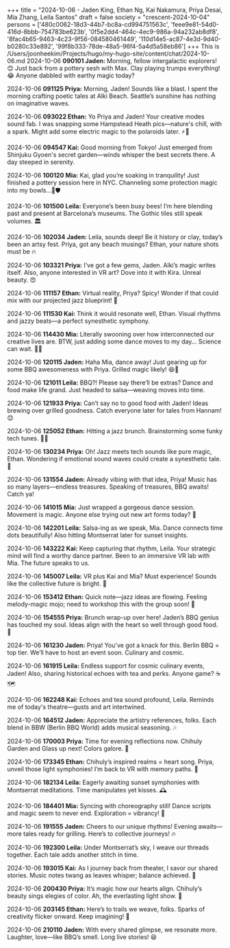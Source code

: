 +++
title = "2024-10-06 - Jaden King, Ethan Ng, Kai Nakamura, Priya Desai, Mia Zhang, Leila Santos"
draft = false
society = "crescent-2024-10-04"
persons = ['480c0062-18d3-44b7-bc8a-cd994751563c', 'feee9e81-54d0-416d-8bbb-754783be623b', '0f5e2dd4-464c-4ec9-986a-94a232ab8df8', '8fac4b65-9463-4c23-9f56-084580461449', '110d14e5-ac87-4e3d-9d40-b0280c33e892', '99f8b333-78de-48a5-96f4-5a4d5a58eb86']
+++
This is /Users/joonheekim/Projects/hugo/my-hugo-site/content/chat/2024-10-06.md
2024-10-06 **090101 Jaden:** Morning, fellow intergalactic explorers! 😊 Just back from a pottery sesh with Max. Clay playing trumps everything! 😂 Anyone dabbled with earthy magic today?

2024-10-06 **091125 Priya:** Morning, Jaden! Sounds like a blast. I spent the morning crafting poetic tales at Alki Beach. Seattle’s sunshine has nothing on imaginative waves.

2024-10-06 **093022 Ethan:** Yo Priya and Jaden! Your creative modes sound fab. I was snapping some Hampstead Heath pics—nature's chill, with a spark. Might add some electric magic to the polaroids later. ⚡📸

2024-10-06 **094547 Kai:** Good morning from Tokyo! Just emerged from Shinjuku Gyoen's secret garden—winds whisper the best secrets there. A day steeped in serenity.

2024-10-06 **100120 Mia:** Kai, glad you’re soaking in tranquility! Just finished a pottery session here in NYC. Channeling some protection magic into my bowls...💪🛡️

2024-10-06 **101500 Leila:** Everyone’s been busy bees! I’m here blending past and present at Barcelona’s museums. The Gothic tiles still speak volumes. 🏛️

2024-10-06 **102034 Jaden:** Leila, sounds deep! Be it history or clay, today’s been an artsy fest. Priya, got any beach musings? Ethan, your nature shots must be 🔥

2024-10-06 **103321 Priya:** I’ve got a few gems, Jaden. Alki’s magic writes itself. Also, anyone interested in VR art? Dove into it with Kira. Unreal beauty. 😍

2024-10-06 **111157 Ethan:** Virtual reality, Priya? Spicy! Wonder if that could mix with our projected jazz blueprint! 🥁

2024-10-06 **111530 Kai:** Think it would resonate well, Ethan. Visual rhythms and jazzy beats—a perfect synesthetic symphony.

2024-10-06 **114430 Mia:** Literally swooning over how interconnected our creative lives are. BTW, just adding some dance moves to my day... Science can wait. 👯‍♀️

2024-10-06 **120115 Jaden:** Haha Mia, dance away! Just gearing up for some BBQ awesomeness with Priya. Grilled magic likely! 😆🍢

2024-10-06 **121011 Leila:** BBQ?! Please say there’ll be extras? Dance and food make life grand. Just headed to salsa—weaving moves into time.

2024-10-06 **121933 Priya:** Can’t say no to good food with Jaden! Ideas brewing over grilled goodness. Catch everyone later for tales from Hannam! 😊

2024-10-06 **125052 Ethan:** Hitting a jazz brunch. Brainstorming some funky tech tunes. 🤖🎷

2024-10-06 **130234 Priya:** Oh! Jazz meets tech sounds like pure magic, Ethan. Wondering if emotional sound waves could create a synesthetic tale. 💖

2024-10-06 **131554 Jaden:** Already vibing with that idea, Priya! Music has so many layers—endless treasures. Speaking of treasures, BBQ awaits! Catch ya!

2024-10-06 **141015 Mia:** Just wrapped a gorgeous dance session. Movement is magic. Anyone else trying out new art forms today? 🌟

2024-10-06 **142201 Leila:** Salsa-ing as we speak, Mia. Dance connects time dots beautifully! Also hitting Montserrat later for sunset insights.

2024-10-06 **143222 Kai:** Keep capturing that rhythm, Leila. Your strategic mind will find a worthy dance partner. Been to an immersive VR lab with Mia. The future speaks to us.

2024-10-06 **145007 Leila:** VR plus Kai and Mia? Must experience! Sounds like the collective future is bright. 🌈

2024-10-06 **153412 Ethan:** Quick note—jazz ideas are flowing. Feeling melody-magic mojo; need to workshop this with the group soon! 🎼

2024-10-06 **154555 Priya:** Brunch wrap-up over here! Jaden’s BBQ genius has touched my soul. Ideas align with the heart so well through good food. 💫

2024-10-06 **161230 Jaden:** Priya! You’ve got a knack for this. Berlin BBQ = top tier. We’ll have to host an event soon. Culinary and cosmic.

2024-10-06 **161915 Leila:** Endless support for cosmic culinary events, Jaden! Also, sharing historical echoes with tea and perks. Anyone game? ☕🗺️

2024-10-06 **162248 Kai:** Echoes and tea sound profound, Leila. Reminds me of today's theatre—gusts and art intertwined.

2024-10-06 **164512 Jaden:** Appreciate the artistry references, folks. Each blend in BBW (Berlin BBQ World) adds musical seasoning. 🎶

2024-10-06 **170003 Priya:** Time for evening reflections now. Chihuly Garden and Glass up next! Colors galore. 🎨

2024-10-06 **173345 Ethan:** Chihuly’s inspired realms = heart song. Priya, unveil those light symphonies! I’m back to VR with memory paths. 🌟

2024-10-06 **182134 Leila:** Eagerly awaiting sunset symphonies with Montserrat meditations. Time manipulates yet kisses. 🕰️

2024-10-06 **184401 Mia:** Syncing with choreography still! Dance scripts and magic seem to never end. Exploration = vibrancy! 🌠

2024-10-06 **191555 Jaden:** Cheers to our unique rhythms! Evening awaits—more tales ready for grilling. Here’s to collective journeys! 🔥

2024-10-06 **192300 Leila:** Under Montserrat’s sky, I weave our threads together. Each tale adds another stitch in time.

2024-10-06 **193015 Kai:** As I journey back from theater, I savor our shared stories. Music notes twang as leaves whisper; balance achieved. 🎵

2024-10-06 **200430 Priya:** It’s magic how our hearts align. Chihuly’s beauty sings elegies of color. Ah, the everlasting light show. 🌟

2024-10-06 **203145 Ethan:** Here’s to trails we weave, folks. Sparks of creativity flicker onward. Keep imagining! 🌌

2024-10-06 **210110 Jaden:** With every shared glimpse, we resonate more. Laughter, love—like BBQ’s smell. Long live stories! 😆
